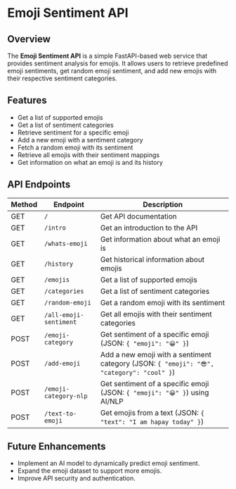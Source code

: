 # Emoji Sentiment API

## Overview
The **Emoji Sentiment API** is a simple FastAPI-based web service that provides sentiment analysis for emojis. It allows users to retrieve predefined emoji sentiments, get random emoji sentiment, and add new emojis with their respective sentiment categories.


## Features
- Get a list of supported emojis
- Get a list of sentiment categories
- Retrieve sentiment for a specific emoji
- Add a new emoji with a sentiment category
- Fetch a random emoji with its sentiment
- Retrieve all emojis with their sentiment mappings
- Get information on what an emoji is and its history



## API Endpoints


| Method | Endpoint | Description |
|--------|---------|-------------|
| GET | `/` | Get API documentation |
| GET | `/intro` | Get an introduction to the API |
| GET | `/whats-emoji` | Get information about what an emoji is |
| GET | `/history` | Get historical information about emojis |
| GET | `/emojis` | Get a list of supported emojis |
| GET | `/categories` | Get a list of sentiment categories |
| GET | `/random-emoji` | Get a random emoji with its sentiment |
| GET | `/all-emoji-sentiment` | Get all emojis with their sentiment categories |
| POST | `/emoji-category` | Get sentiment of a specific emoji (JSON: `{ "emoji": "😀" }`) |
| POST | `/add-emoji` | Add a new emoji with a sentiment category (JSON: `{ "emoji": "😎", "category": "cool" }`) |
| POST | `/emoji-category-nlp`|  Get sentiment of a specific emoji (JSON: `{ "emoji": "😀" }`) using AI/NLP |
| POST | `/text-to-emoji`|  Get emojis from a text (JSON: `{ "text": "I am hapay today" }`) |




## Future Enhancements
- Implement an AI model to dynamically predict emoji sentiment.
- Expand the emoji dataset to support more emojis.
- Improve API security and authentication.



